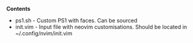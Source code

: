 **Contents**

* ps1.sh - Custom PS1 with faces. Can be sourced
* init.vim - Input file with neovim customisations. Should be located in ~/.config/nvim/init.vim

